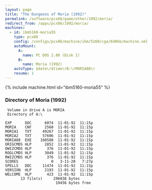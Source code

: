 ```yaml
---
layout: page
title: "The Dungeons of Moria (1992)"
permalink: /software/pcx86/game/other/1992/moria/
redirect_from: /apps/pcx86/1992/moria/
machines:
  - id: ibm5160-moria55
    type: pcx86
    config: /configs/pcx86/machine/ibm/5160/cga/640kb/machine.xml
    autoMount:
      A:
        name: PC DOS 2.00 (Disk 1)
      B:
        name: Moria (1992)
    autoType: $date\r$time\rB:\rMORIA88\r
    resume: 1
---
```


{% include machine.html id="ibm5160-moria55" %}

### Directory of Moria (1992)

     Volume in drive A is MORIA
     Directory of A:\

    EXP      DOC      6074  11-01-92  11:15p
    MORIA    CNF      2560  11-01-92  11:15p
    MORIA1   TXT     49267  11-01-92  11:15p
    MORIA2   TXT     57606  11-01-92  11:15p
    MORIA88  EXE    160588  11-01-92  11:15p
    ORIGCMDS HLP      2852  11-01-92  11:15p
    OWIZCMDS HLP       376  11-01-92  11:15p
    ROGLCMDS HLP      3049  11-01-92  11:15p
    RWIZCMDS HLP       376  11-01-92  11:15p
    SCORES               0   3-11-20   7:27p
    SPELLS   DOC     11474  11-01-92  11:15p
    VERSION  HLP      2193  11-01-92  11:15p
    WELCOME  HLP       423  11-01-92  11:15p
           13 file(s)     296838 bytes
                           19456 bytes free
